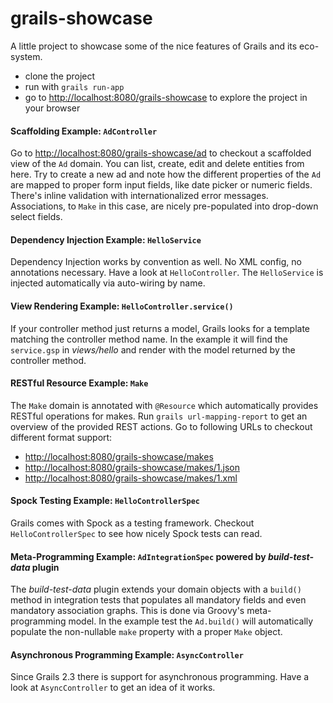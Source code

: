 # grails-showcase

A little project to showcase some of the nice features of Grails and its eco-system.

* clone the project
* run with `grails run-app`
* go to [http://localhost:8080/grails-showcase](http://localhost:8080/grails-showcase) to explore the project in your browser


#### Scaffolding Example: `AdController`
Go to [http://localhost:8080/grails-showcase/ad](http://localhost:8080/grails-showcase/ad) to checkout a scaffolded
view of the `Ad` domain. You can list, create, edit and delete entities from here.
Try to create a new ad and note how the different properties of the `Ad` are mapped to proper form input fields,
like date picker or numeric fields. There's inline validation with internationalized error messages. Associations, to
`Make` in this case, are nicely pre-populated into drop-down select fields.


#### Dependency Injection Example: `HelloService`
Dependency Injection works by convention as well. No XML config, no annotations necessary.
Have a look at `HelloController`. The `HelloService` is injected automatically via auto-wiring by name.


#### View Rendering Example: `HelloController.service()`
If your controller method just returns a model, Grails looks for a template matching the controller method name.
In the example it will find the `service.gsp` in _views/hello_ and render with the model returned by the controller method.


#### RESTful Resource Example: `Make`
The `Make` domain is annotated with `@Resource` which automatically provides RESTful operations for makes.
Run `grails url-mapping-report` to get an overview of the provided REST actions.
Go to following URLs to checkout different format support:

* [http://localhost:8080/grails-showcase/makes](http://localhost:8080/grails-showcase/makes)
* [http://localhost:8080/grails-showcase/makes/1.json](http://localhost:8080/grails-showcase/makes/1.json)
* [http://localhost:8080/grails-showcase/makes/1.xml](http://localhost:8080/grails-showcase/makes/1.xml)


#### Spock Testing Example: `HelloControllerSpec`
Grails comes with Spock as a testing framework. Checkout `HelloControllerSpec` to see how nicely Spock tests can read.


#### Meta-Programming Example: `AdIntegrationSpec` powered by _build-test-data_ plugin
The _build-test-data_ plugin extends your domain objects with a `build()` method in integration tests that populates
all mandatory fields and even mandatory association graphs. This is done via Groovy's meta-programming model.
In the example test the `Ad.build()` will automatically populate the non-nullable `make` property with a proper `Make`
object.


#### Asynchronous Programming Example: `AsyncController`
Since Grails 2.3 there is support for asynchronous programming. Have a look at `AsyncController` to get an idea of it works.
